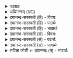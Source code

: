 <details><summary>पदपाठः</summary>

समि॑द्ध॒ इति॒ सम्ऽइ॑द्धः। अ॒ग्निः। अ॒श्वि॒ना॒। त॒प्तः। घ॒र्मः। वि॒राडिति॑ वि॒ऽराट्। सु॒तः। दु॒हे। धे॒नुः। सर॑स्वती। सोम॑म्। शु॒क्रम्। इ॒ह। इ॒न्द्रि॒यम्। ५५।
</details>

<details><summary>अधिमन्त्रम् (VC)</summary>

- अश्विसरस्वतीन्द्रा देवताः
- विदर्भिर्ऋषिः
- अनुष्टुप्
- गान्धारः
</details>

<details><summary>दयानन्द-सरस्वती (हि) - विषयः</summary>

अब स्त्री-पुरुषों का विषय अगले मन्त्र में कहा है ॥
</details>

<details><summary>दयानन्द-सरस्वती (हि) - पदार्थः</summary>

पदार्थान्वयभाषाः -  जैसे (इह) इस संसार में (धेनुः) दूधवाली गाय के समान (सरस्वती) शास्त्र विज्ञानयुक्त वाणी (शुक्रम्) शुद्ध (सोमम्) ऐश्वर्य और (इन्द्रियम्) धन को परिपूर्ण करती है, वैसे उसे मैं (दुहे) परिपूर्ण करूँ। हे (अश्विना) शुभगुणों में व्याप्त स्त्री पुरुषो ! (तप्तः) तपा और (विराट्) विविध प्रकार से प्रकाशमान (सुतः) प्रेरणा को प्राप्त (समिद्धः) प्रदीप्त (घर्मः) यज्ञ के समान संगतियुक्त (अग्निः) पावक जगत् की रक्षा करता है, वैसे मैं इस सब जगत् की रक्षा करूँ ॥५५ ॥
</details>

<details><summary>दयानन्द-सरस्वती (हि) - भावार्थः</summary>

भावार्थभाषाः -  इस मन्त्र में वाचकलुप्तोपमालङ्कार है। इस संसार में तुल्य गुण-कर्म-स्वभाववाले स्त्री-पुरुष सूर्य के समान कीर्ति से प्रकाशमान पुरुषार्थी होके धर्म से ऐश्वर्य्य को निरन्तर संचित करें ॥५५ ॥
</details>

<details><summary>दयानन्द-सरस्वती (सं) - विषयः</summary>

अथ स्त्रीपुरुषयोर्विषयमाह ॥
</details>

<details><summary>दयानन्द-सरस्वती (सं) - पदार्थः</summary>

पदार्थान्वयभाषाः -  यथेह धेनुस्सरस्वती शुक्रं सोममिन्द्रियं च दोग्धि, तथैतमहं दुहे, अश्विना तप्तो विराट् सुतः समिद्धो घर्मोऽग्निर्यथा विश्वं पाति, तथाहमेतत्सर्वं रक्षेयम् ॥५५ ॥
</details>

<details><summary>दयानन्द-सरस्वती (सं) - भावार्थः</summary>

भावार्थभाषाः -  अत्र वाचकलुप्तोपमालङ्कारः। अस्मिन् संसारे तुल्यगुणकर्मस्वभावौ स्त्रीपुरुषौ सूर्यवत्सत्कीर्तिप्रकाशमानौ पुरुषार्थिनौ भूत्वा धर्मेणैश्वर्यं सततं सञ्चिनुताम् ॥५५ ॥
</details>

<details><summary>सविता जोशी ← दयानन्दः (म) - भावार्थः</summary>

भावार्थभाषाः -  या मंत्रात वाचकलुप्तोपमालंकार आहे. या जगात समान गुण, कर्म, स्वभावाच्या स्री-पुरुषांनी सूर्याप्रमाणे प्रकाशमान व्हावे व पुरुषार्थी व धर्मयुक्त बनून ऐश्वर्य मिळवावे.
</details>